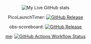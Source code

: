 <div align="center">

![My Live GitHub stats](https://github-readme-stats.vercel.app/api?username=gsl4295&show_icons=true&theme=ambient_gradient)

PicoLaunchTimer: 
[![GitHub Release](https://img.shields.io/github/v/release/gsl4295/PicoLaunchTimer?include_prereleases&sort=date&display_name=tag)](https://github.com/gsl4295/PicoLaunchTimer)

obs-scoreboard: [![GitHub Release](https://img.shields.io/github/v/release/gsl4295/obs-scoreboard?include_prereleases&sort=date&display_name=tag)](https://github.com/gsl4295/obs-scoreboard)

[me](https://gsl4295.github.io/me): [![GitHub Actions Workflow Status](https://img.shields.io/github/actions/workflow/status/gsl4295/me/pages%2Fpages-build-deployment)](https://github.com/gsl4295/me)

</div>